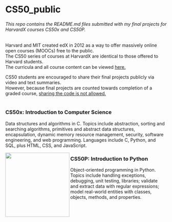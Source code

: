 # CS50_public

###### This repo contains the README.md files submitted with my final projects for HarvardX courses CS50x and CS50P.  
    
Harvard and MIT created edX in 2012 as a way to offer massively online open courses (MOOCs) free to the public.  
The CS50 series of courses at HarvardX are identical to those offered to Harvard students.  
The curricula and all course content can be viewed <a href="https://cs50.harvard.edu/x/2024/courses/" > here. </a>

CS50 students are encouraged to share their final projects publicly via video and text summaries.  
However, because final projects are counted towards completion of a graded course,  <a href="https://cs50.harvard.edu/x/2024/honesty/" title="Academic integrity statement and details"> sharing the code is not allowed. </a>  
<br>


### CS50x: Introduction to Computer Science

Data structures and algorithms in C. 
Topics include abstraction, sorting and searching algorithms, primitives and abstract data structures, encapsulation, dynamic memory resource management, security, software engineering, and web programming. Languages include C, Python, and SQL, plus HTML, CSS, and JavaScript.

<img src = "https://certificates.cs50.io/a55d244c-46c3-4ba2-ac7e-ab521c5d7189.png?size=100x" width=200 align=left alt="" title="Certificate of Completion CS50x"/>

### CS50P: Introduction to Python

Object-oriented programming in Python. 
Topics include handling exceptions, debugging, unit testing, libraries; validate and extract data with regular expressions; model real-world entities with classes, objects, methods, and properties. 
